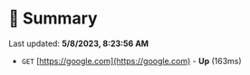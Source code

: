 # 📖 Summary
Last updated: **5/8/2023, 8:23:56 AM**

- `GET` [https://google.com](https://google.com) - **Up** (163ms)
